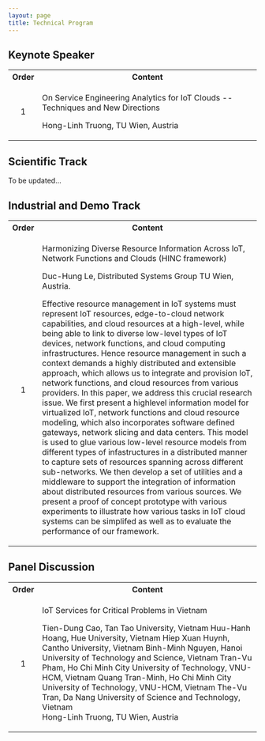 ```yaml
---
layout: page
title: Technical Program
---
```


## Keynote Speaker

<table class="tg">
  <tr>
    <th>Order</th>
    <th>Content</th>
  </tr>
  <tr>
    <td style="text-align: center;">1</td>
    <td>
      <p class="topic">
          On Service Engineering Analytics for IoT Clouds -- Techniques and New Directions
      </p>
      <p class="author">
          Hong-Linh Truong, TU Wien, Austria
      </p>
    </td>
  </tr>
</table>

## Scientific Track

<p class="message">
    To be updated...
</p>

## Industrial and Demo Track

<table class="tg">
  <tr>
    <th>Order</th>
    <th>Content</th>
  </tr>
  <tr>
    <td style="text-align: center;">1</td>
    <td>
      <p class="topic">
          Harmonizing Diverse Resource Information Across IoT, Network Functions and Clouds (HINC framework)
      </p>
      <p class="author">
          Duc-Hung Le, Distributed Systems Group TU Wien, Austria.
      </p>
      <p class="abstract">
        Effective resource management in IoT systems must represent IoT resources, edge-to-cloud network capabilities, and cloud resources at a high-level, while being able to link to diverse low-level types of IoT devices, network functions, and cloud computing infrastructures. Hence resource management in such a context demands a highly distributed and extensible approach, which allows us to integrate and provision IoT, network functions, and cloud resources from various providers. In this paper, we address this crucial research issue. We first present a highlevel information model for virtualized IoT, network functions and cloud resource modeling, which also incorporates software defined gateways, network slicing and data centers. This model is used to glue various low-level resource models from different types of infastructures in a distributed manner to capture sets of resources spanning across different sub-networks. We then develop a set of utilities and a middleware to support the integration of information about distributed resources from various sources. We present a proof of concept prototype with various experiments to illustrate how various tasks in IoT cloud systems can be simplifed as well as to evaluate the performance of our framework.
      </p>
    </td>
  </tr>
</table>

## Panel Discussion

<table class="tg">
  <tr>
    <th>Order</th>
    <th>Content</th>
  </tr>
  <tr>
    <td style="text-align: center;">1</td>
    <td>
      <p class="topic">
          IoT Services for Critical Problems in Vietnam
      </p>
      <p class="author">
          Tien-Dung Cao, Tan Tao University, Vietnam</b>
          Huu-Hanh Hoang, Hue University, Vietnam</b>
          Hiep Xuan Huynh, Cantho University, Vietnam</b>
          Binh-Minh Nguyen, Hanoi University of Technology and Science, Vietnam</b>
          Tran-Vu Pham,  Ho Chi Minh City University of Technology, VNU-HCM, Vietnam</b>
          Quang Tran-Minh, Ho Chi Minh City University of Technology, VNU-HCM, Vietnam</b>
          The-Vu Tran, Da Nang University of Science and Technology, Vietnam</br>
          Hong-Linh Truong, TU Wien, Austria</b>
      </p>
    </td>
  </tr>
</table>


